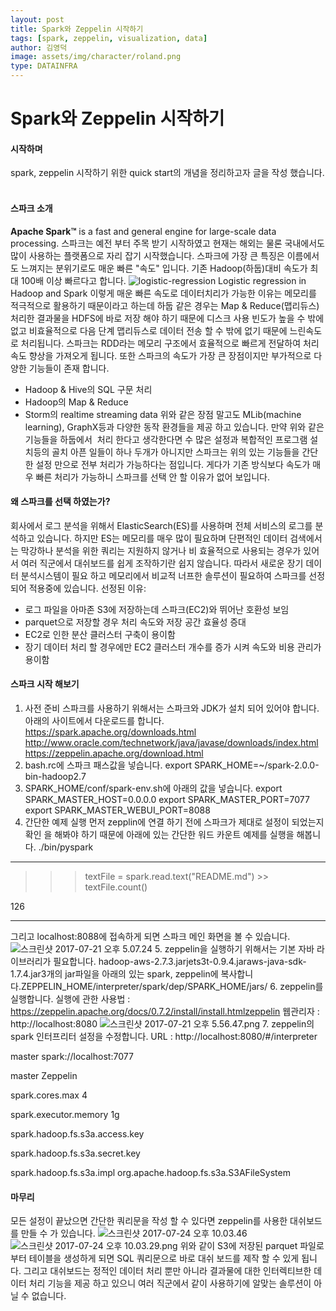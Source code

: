 ```yaml
---
layout: post
title: Spark와 Zeppelin 시작하기
tags: [spark, zeppelin, visualization, data]
author: 김영덕
image: assets/img/character/roland.png 
type: DATAINFRA
---
```



# Spark와 Zeppelin 시작하기

#### **시작하며**

spark, zeppelin 시작하기 위한 quick start의 개념을 정리하고자 글을 작성 했습니다.  

#### **스파크 소개**

**Apache Spark™** is a fast and general engine for large-scale data processing. 스파크는 예전 부터 주목 받기 시작하였고 현재는 해외는 물론 국내에서도 많이 사용하는 플랫폼으로 자리 잡기 시작했습니다. 스파크에 가장 큰 특징은 이름에서도 느껴지는 분위기로도 매운 빠른 "속도" 입니다. 기존 Hadoop(하둡)대비 속도가 최대 100배 이상 빠르다고 합니다. ![logistic-regression](https://boilerbuzzni.files.wordpress.com/2017/07/logistic-regression.png) Logistic regression in Hadoop and Spark 이렇게 매운 빠른 속도로 데이터치리가 가능한 이유는 메모리를 적극적으로 활용하기 때문이라고 하는데 하둡 같은 경우는 Map & Reduce(맵리듀스) 처리한 결과물을 HDFS에 바로 저장 해야 하기 때문에 디스크 사용 빈도가 높을 수 밖에 없고 비효율적으로 다음 단계 맵리듀스로 데이터 전송 할 수 밖에 없기 때문에 느린속도로 처리됩니다. 스파크는 RDD라는 메모리 구조에서 효율적으로 빠르게 전달하여 처리속도 향상을 가져오게 됩니다. 또한 스파크의 속도가 가장 큰 장점이지만 부가적으로 다양한 기능들이 존재 합니다. 

  * Hadoop & Hive의 SQL 구문 처리
  * Hadoop의 Map & Reduce
  * Storm의 realtime streaming data
위와 같은 장점 말고도 MLib(machine learning), GraphX등과 다양한 동작 환경들을 제공 하고 있습니다. 만약 위와 같은 기능들을 하둡에서  처리 한다고 생각한다면 수 많은 설정과 복합적인 프로그램 설치등의 골치 아픈 일들이 하나 두개가 아니지만 스파크는 위의 있는 기능들을 간단한 설정 만으로 전부 처리가 가능하다는 점입니다. 게다가 기존 방식보다 속도가 매우 빠른 처리가 가능하니 스파크를 선택 안 할 이유가 없어 보입니다.  

#### 왜 스파크를 선택 하였는가?

회사에서 로그 분석을 위해서 ElasticSearch(ES)를 사용하며 전체 서비스의 로그를 분석하고 있습니다. 하지만 ES는 메모리를 매우 많이 필요하며 단편적인 데이터 검색에서는 막강하나 분석을 위한 쿼리는 지원하지 않거나 비 효율적으로 사용되는 경우가 있어서 여러 직군에서 대쉬보드를 쉽게 조작하기란 쉽지 않습니다. 따라서 새로운 장기 데이터 분석시스템이 필요 하고 메모리에서 비교적 너프한 솔루션이 필요하여 스파크를 선정되어 적용중에 있습니다. 선정된 이유: 

  * 로그 파일을 아마존 S3에 저장하는데 스파크(EC2)와 뛰어난 호환성 보임
  * parquet으로 저장할 경우 처리 속도와 저장 공간 효율성 증대
  * EC2로 인한 분산 클러스터 구축이 용이함
  * 장기 데이터 처리 할 경우에만 EC2 클러스터 개수를 증가 시켜 속도와 비용 관리가 용이함
 

#### 스파크 시작 해보기

  1. 사전 준비 스파크를 사용하기 위해서는 스파크와 JDK가 설치 되어 있어야 합니다. 아래의 사이트에서 다운로드를 합니다. https://spark.apache.org/downloads.html http://www.oracle.com/technetwork/java/javase/downloads/index.html https://zeppelin.apache.org/download.html
  2. bash.rc에 스파크 패스값을 넣습니다. export SPARK_HOME=~/spark-2.0.0-bin-hadoop2.7
  3. SPARK_HOME/conf/spark-env.sh에 아래의 값을 넣습니다. export SPARK_MASTER_HOST=0.0.0.0 export SPARK_MASTER_PORT=7077 export SPARK_MASTER_WEBUI_PORT=8088
  4. 간단한 예제 실행 먼저 zepplin에 연결 하기 전에 스파크가 제대로 설정이 되었는지 확인 을 해봐야 하기 때문에 아래에 있는 간단한 워드 카운트 예제를 실행을 해봅니다. ./bin/pyspark 

* * *

> >> textFile = spark.read.text("README.md") >> textFile.count()

126 

* * *

그리고 localhost:8088에 접속하게 되면 스파크 메인 화면을 볼 수 있습니다. ![스크린샷 2017-07-21 오후 5.07.24](https://boilerbuzzni.files.wordpress.com/2017/07/ec8aa4ed81aceba6b0ec83b7-2017-07-21-ec98a4ed9b84-5-07-24.png)
  5. zeppelin을 실행하기 위해서는 기본 자바 라이브러리가 필요합니다. hadoop-aws-2.7.3.jarjets3t-0.9.4.jaraws-java-sdk-1.7.4.jar3개의 jar파일을 아래의 있는 spark, zeppelin에 복사합니다.ZEPPELIN_HOME/interpreter/spark/dep/SPARK_HOME/jars/
  6. zeppelin를 실행합니다. 실행에 관한 사용법 : https://zeppelin.apache.org/docs/0.7.2/install/install.htmlzeppelin 웹관리자 : http://localhost:8080 ![스크린샷 2017-07-21 오후 5.56.47.png](https://boilerbuzzni.files.wordpress.com/2017/07/ec8aa4ed81aceba6b0ec83b7-2017-07-21-ec98a4ed9b84-5-56-47.png)
  7. zeppelin의 spark 인터프리터 설정을 수정합니다. URL : http://localhost:8080/#/interpreter 

master
spark://localhost:7077 

master
Zeppelin 

spark.cores.max
4 

spark.executor.memory
1g 

spark.hadoop.fs.s3a.access.key

spark.hadoop.fs.s3a.secret.key

spark.hadoop.fs.s3a.impl
org.apache.hadoop.fs.s3a.S3AFileSystem 

#### 

#### 마무리

모든 설정이 끝났으면 간단한 쿼리문을 작성 할 수 있다면 zeppelin를 사용한 대쉬보드를 만들 수 가 있습니다. ![스크린샷 2017-07-24 오후 10.03.46](https://boilerbuzzni.files.wordpress.com/2017/07/e18489e185b3e1848fe185b3e18485e185b5e186abe18489e185a3e186ba-2017-07-24-e1848be185a9e18492e185ae-10-03-46.png) ![스크린샷 2017-07-24 오후 10.03.29.png](https://boilerbuzzni.files.wordpress.com/2017/07/e18489e185b3e1848fe185b3e18485e185b5e186abe18489e185a3e186ba-2017-07-24-e1848be185a9e18492e185ae-10-03-29.png) 위와 같이 S3에 저장된 parquet 파일로 부터 테이블을 생성하게 되면 SQL 쿼리문으로 바로 대쉬 보드를 제작 할 수 있게 됩니다. 그리고 대쉬보드는 정적인 데이터 처리 뿐만 아니라 결과물에 대한 인터렉티브한 데이터 처리 기능을 제공 하고 있으니 여러 직군에서 같이 사용하기에 알맞는 솔루션이 아닐 수 없습니다.